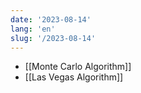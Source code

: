```yaml
---
date: '2023-08-14'
lang: 'en'
slug: '/2023-08-14'
---
```


- [[Monte Carlo Algorithm]]
- [[Las Vegas Algorithm]]
